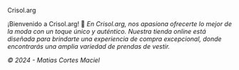 Crisol.arg

¡Bienvenido a Crisol.arg! 🌟
*En Crisol.arg, nos apasiona ofrecerte lo mejor de la moda con un toque único y auténtico. Nuestra tienda online está diseñada para brindarte una experiencia de compra excepcional, donde encontrarás una amplia variedad de prendas de vestir.*

*© 2024 - Matias Cortes Maciel*
